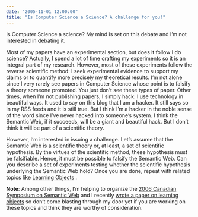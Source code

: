 ```yaml
---
date: "2005-11-01 12:00:00"
title: "Is Computer Science a Science? A challenge for you!"
---
```




Is Computer Science a science? My mind is set on this debate and I&rsquo;m not interested in debating it.

Most of my papers have an experimental section, but does it follow I do science? Actually, I spend a lot of time crafting my experiments so it is an integral part of my research. However, most of these experiments follow the reverse scientific method: I seek experimental evidence to support my claims or to quantify more precisely my theoretical results. I&rsquo;m not alone since I very rarely see papers in Computer Science whose point is to falsify a theory someone promoted. You just don&rsquo;t see these types of paper. Other times, when I&rsquo;m not publishing papers, I simply hack: I use technology in beautiful ways. It used to say on this blog that I am a hacker. It still says so in my RSS feeds and it is still true. But I think I&rsquo;m a hacker in the noble sense of the word since I&rsquo;ve never hacked into someone&rsquo;s system. I think the Semantic Web, if it succeeds, will be a giant and beautiful hack. But I don&rsquo;t think it will be part of a scientific theory.

 However, I&rsquo;m interested in issuing a challenge. Let&rsquo;s assume that the Semantic Web is a scientific theory or, at least, a set of scientific hypothesis. By the virtues of the scientific method, these hypothesis must be falsifiable. Hence, it must be possible to falsify the Semantic Web. Can you describe a set of experiments testing whether the scientific hypothesis underlying the Semantic Web hold? Once you are done, repeat with related topics like [Learning Objects](https://en.wikipedia.org/wiki/Learning_object) .

__Note__: Among other things, I&rsquo;m helping to organize the [2006 Canadian Symposium on Semantic Web](http://www.ift.ulaval.ca/~kone/SWIG06/) and I recently [wrote a paper on learning objects](http://www.daniel-lemire.com/fr/abstracts/ITSE2005.html) so don&rsquo;t come blasting through my door yet if you are working on these topics and think they are worthy of consideration.

